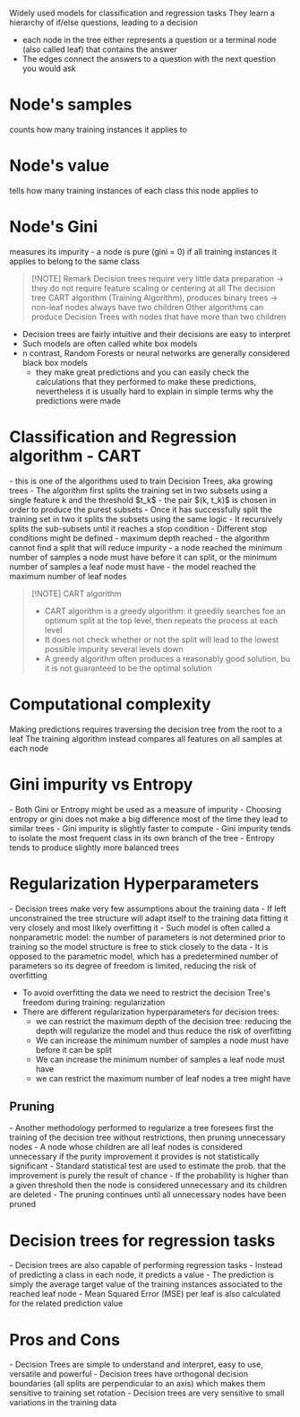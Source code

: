 Widely used models for classification and regression tasks
They learn a hierarchy of if/else questions, leading to a decision

- each node in the tree either represents a question or a terminal node (also called leaf) that contains the answer
- The edges connect the answers to a question with the next question you would ask

<h1>Node's samples</h1>
counts how many training instances it applies to 

<h1>Node's value</h1>
tells how many training instances of each class this node applies to 

<h1>Node's Gini</h1>
measures its impurity
- a node is pure (gini = 0) if all training instances it applies to belong to the same class



> [!NOTE] Remark
> Decision trees require very little data preparation
> -> they do not require feature scaling or centering at all
>The decision tree CART algorithm (Training Algorithm), produces binary trees
>-> non-leaf nodes always have two children 
>Other algorithms can produce Decision Trees with nodes that have more than two children


- Decision trees are fairly intuitive and their decisions are easy to interpret 
- Such models are often called white box models
- n contrast, Random Forests or neural networks are generally considered black box models
	- they make great predictions and you can easily check the calculations that they performed to make these predictions, nevertheless it is usually hard to explain in simple terms why the predictions were made

<h1>Classification and Regression algorithm - CART</h1>
- this is one of the algorithms used to train Decision Trees, aka growing trees
- The algorithm first splits the training set in two subsets using a single feature k and the threshold $t_k$
- the pair $(k, t_k)$ is chosen in order to produce the purest subsets 
- Once it has successfully split the training set in two it splits the subsets using the same logic
- It recursively splits the sub-subsets until it reaches a stop condition
- Different stop conditions might be defined
	- maximum depth reached
	- the algorithm cannot find a split that will reduce impurity
	- a node reached the minimum number of samples a node must have before it can split, or the minimum number of samples a leaf node must have
	- the model reached the maximum number of leaf nodes



> [!NOTE] CART algorithm
> - CART algorithm is a greedy algorithm: it greedily searches foe an optimum split at the top level, then repeats the process at each level 
> - It does not check whether or not the split will lead to the lowest possible impurity several levels down
> - A greedy algorithm often produces a reasonably good solution, bu it is not guaranteed to be the optimal solution


<h1>Computational complexity</h1>
Making predictions requires traversing the decision tree from the root to a leaf
The training algorithm instead compares all features on all samples at each node

<h1>Gini impurity vs Entropy</h1>
- Both Gini or Entropy might be used as a measure of impurity
- Choosing entropy or gini does not make a big difference most of the time they lead to similar trees
- Gini impurity is slightly faster to compute
- Gini impurity tends to isolate the most frequent class in its own branch of the tree
- Entropy tends to produce slightly more balanced trees

<h1>Regularization Hyperparameters</h1>
- Decision trees make very few assumptions about the training data
- If left unconstrained the tree structure will adapt itself to the training data fitting it very closely and most likely overfitting it
- Such model is often called a nonparametric model: the number of parameters is not determined prior to training so the model structure is free to stick closely to the data
- It is opposed to the parametric model, which has a predetermined number of parameters so its degree of freedom is limited, reducing the risk of overfitting

- To avoid overfitting the data we need to restrict the decision Tree's freedom during training: regularization
- There are different regularization hyperparameters for decision trees: 
	- we can restrict the maximum depth of the decision tree: reducing the depth will regularize the model and thus reduce the risk of overfitting 
	- We can increase the minimum number of samples a node must have before it can be split 
	- We can increase the minimum number of samples a leaf node must have 
	- we can restrict the maximum number of leaf nodes a tree might have

<h2>Pruning</h2>
- Another methodology performed to regularize a tree foresees first the training of the decision tree without restrictions, then pruning unnecessary nodes
- A node whose children are all leaf nodes is considered unnecessary if the purity improvement it provides is not statistically significant
- Standard statistical test are used to estimate the prob. that the improvement is purely the result of chance
- If the probability is higher than a given threshold then the node is considered unnecessary and its children are deleted
- The pruning continues until all unnecessary nodes have been pruned

<h1>Decision trees for regression tasks</h2>
- Decision trees are also capable of performing regression tasks
- Instead of predicting a class in each node, it predicts a value
- The prediction is simply the average target value of the training instances associated to the reached leaf node
- Mean Squared Error (MSE) per leaf is also calculated for the related prediction value



<h1>Pros and Cons</h1>
- Decision Trees are simple to understand and interpret, easy to use, versatile and powerful
- Decision trees have orthogonal decision boundaries (all splits are perpendicular to an axis) which makes them sensitive to training set rotation
- Decision trees are very sensitive to small variations in the training data


